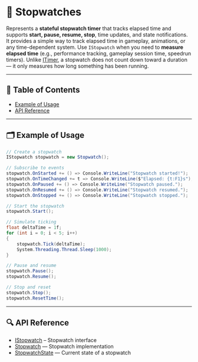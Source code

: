 # 🧩 Stopwatches

Represents a **stateful stopwatch timer** that tracks elapsed time and supports **start, pause, resume, stop**, time
updates, and state notifications. It provides a simple way to
track elapsed time in gameplay, animations, or any time-dependent system. Use `IStopwatch` when you need to **measure
elapsed time** (e.g., performance tracking, gameplay session time, speedrun timers). Unlike [ITimer](ITimer.md), a
stopwatch does not count down toward a duration — it only measures how
long something has been running.

---

## 📑 Table of Contents

- [Example of Usage](#-example-of-usage)
- [API Reference](#-api-reference)

---

## 🗂 Example of Usage

```csharp  
// Create a stopwatch
IStopwatch stopwatch = new Stopwatch();

// Subscribe to events
stopwatch.OnStarted += () => Console.WriteLine("Stopwatch started!");
stopwatch.OnTimeChanged += t => Console.WriteLine($"Elapsed: {t:F1}s");
stopwatch.OnPaused += () => Console.WriteLine("Stopwatch paused.");
stopwatch.OnResumed += () => Console.WriteLine("Stopwatch resumed.");
stopwatch.OnStopped += () => Console.WriteLine("Stopwatch stopped.");

// Start the stopwatch
stopwatch.Start();

// Simulate ticking
float deltaTime = 1f;
for (int i = 0; i < 5; i++)
{
    stopwatch.Tick(deltaTime);
    System.Threading.Thread.Sleep(1000);
}

// Pause and resume
stopwatch.Pause();
stopwatch.Resume();

// Stop and reset
stopwatch.Stop();
stopwatch.ResetTime();
```

---

## 🔍 API Reference

- [IStopwatch](IStopwatch.md) – Stopwatch interface
- [Stopwatch](Stopwatch.md) — Stopwatch implementation
- [StopwatchState](StopwatchState.md) — Current state of a stopwatch